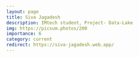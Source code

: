 ```yaml
---
layout: page
title: Siva Jagadesh
description: IMtech student, Project- Data-Lake
img: https://picsum.photos/200
importance: 6
category: current
redirect: https://siva-jagadesh.web.app/
---
```

